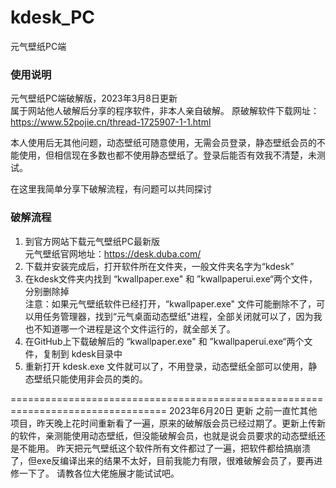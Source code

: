 # kdesk_PC
元气壁纸PC端


### 使用说明
元气壁纸PC端破解版，2023年3月8日更新   
属于网站他人破解后分享的程序软件，非本人亲自破解。
原破解软件下载网址：   
https://www.52pojie.cn/thread-1725907-1-1.html

本人使用后无其他问题，动态壁纸可随意使用，无需会员登录，静态壁纸会员的不能使用，但相信现在多数也都不使用静态壁纸了。登录后能否有效我不清楚，未测试。

在这里我简单分享下破解流程，有问题可以共同探讨    


### 破解流程

1. 到官方网站下载元气壁纸PC最新版    
元气壁纸官网地址：https://desk.duba.com/
2. 下载并安装完成后，打开软件所在文件夹，一般文件夹名字为“kdesk”
3. 在kdesk文件夹内找到 “kwallpaper.exe" 和 ”kwallpaperui.exe“两个文件，分别删除掉   
注意：如果元气壁纸软件已经打开，“kwallpaper.exe" 文件可能删除不了，可以用任务管理器，找到“元气桌面动态壁纸"进程，全部关闭就可以了，因为我也不知道哪一个进程是这个文件运行的，就全部关了。
4. 在GitHub上下载破解后的 “kwallpaper.exe" 和 ”kwallpaperui.exe“两个文件，复制到 kdesk目录中
5. 重新打开 kdesk.exe 文件就可以了，不用登录，动态壁纸全部可以使用，静态壁纸只能使用非会员的类的。

=================================================================================
2023年6月20日 更新
之前一直忙其他项目，昨天晚上花时间重新看了一遍，原来的破解版会员已经过期了。更新上传新的软件，亲测能使用动态壁纸，但没能破解会员，也就是说会员要求的动态壁纸还是不能用。
昨天把元气壁纸这个软件所有文件都过了一遍，把软件都给搞崩溃了，但exe反编译出来的结果不太好，目前我能力有限，很难破解会员了，要再进修一下了。
请教各位大佬施展才能试试吧。
